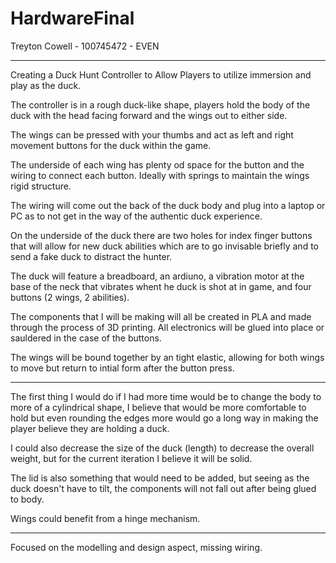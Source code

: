 # HardwareFinal

Treyton Cowell - 100745472 - EVEN

-----

Creating a Duck Hunt Controller to Allow Players to utilize immersion and play as the duck.

The controller is in a rough duck-like shape, players hold the body of the duck with the head facing forward and the wings out to either side.

The wings can be pressed with your thumbs and act as left and right movement buttons for the duck within the game.

The underside of each wing has plenty od space for the button and the wiring to connect each button. Ideally with springs to maintain the wings rigid structure.

The wiring will come out the back of the duck body and plug into a laptop or PC as to not get in the way of the authentic duck experience.

On the underside of the duck there are two holes for index finger buttons that will allow for new duck abilities which are to go invisable briefly and to send a fake duck to distract the hunter.

The duck will feature a breadboard, an ardiuno, a vibration motor at the base of the neck that vibrates whent he duck is shot at in game, and four buttons (2 wings, 2 abilities).

The components that I will be making will all be created in PLA and made through the process of 3D printing. All electronics will be glued into place or sauldered in the case of the buttons.

The wings will be bound together by an tight elastic, allowing for both wings to move but return to intial form after the button press.

-----

The first thing I would do if I had more time would be to change the body to more of a cylindrical shape, I believe that would be more comfortable to hold but even rounding the edges more would go a long way in making the player believe they are holding a duck.

I could also decrease the size of the duck (length) to decrease the overall weight, but for the current iteration I believe it will be solid.

The lid is also something that would need to be added, but seeing as the duck doesn't have to tilt, the components will not fall out after being glued to body.

Wings could benefit from a hinge mechanism.

-----

Focused on the modelling and design aspect, missing wiring.

